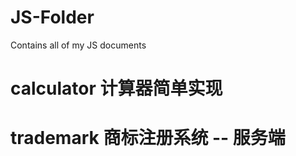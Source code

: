 <!--
 * @author: DoubleW
 * @create: 2021-05-18 09:51 AM
 * @license: MIT
 * @lastAuthor: DoubleW
 * @lastEditTime: 2021-05-18 11:16 AM
 * @desc:
-->

# JS-Folder

Contains all of my JS documents

# calculator 计算器简单实现

# trademark 商标注册系统 -- 服务端
